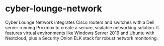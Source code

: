 # cyber-lounge-network
Cyber Lounge Network integrates Cisco routers and switches with a Dell server running Proxmox to create a secure, scalable networking solution. It features virtual environments like Windows Server 2019 and Ubuntu with Nextcloud, plus a Security Onion ELK stack for robust network monitoring.
